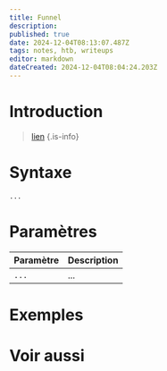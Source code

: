 ```yaml
---
title: Funnel
description: 
published: true
date: 2024-12-04T08:13:07.487Z
tags: notes, htb, writeups
editor: markdown
dateCreated: 2024-12-04T08:04:24.203Z
---
```


# Introduction

>  [lien](https://leo-mathy.fr)
{.is-info}

# Syntaxe

`...`

# Paramètres

| Paramètre | Description |
| --------- | ----------- |
| `...`     | ...         |

# Exemples

# Voir aussi
